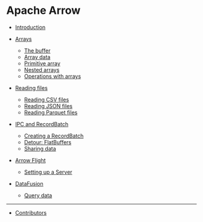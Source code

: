 # Apache Arrow

- [Introduction](introduction.md)

- [Arrays](arrays.md)
    - [The buffer](arrays_buffer.md)
    - [Array data](arrays_data.md)
    - [Primitive array](arrays_primitive.md)
    - [Nested arrays](arrays_nested.md)
    - [Operations with arrays](arrays_operations.md)

- [Reading files]()
    - [Reading CSV files]()
    - [Reading JSON files]()
    - [Reading Parquet files]()

- [IPC and RecordBatch]()
    - [Creating a RecordBatch]()
    - [Detour: FlatBuffers]()
    - [Sharing data]()

- [Arrow Flight]()
    - [Setting up a Server]()

- [DataFusion]()
    - [Query data]()

---
- [Contributors]()
